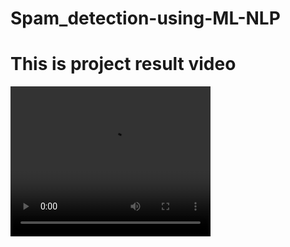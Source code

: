 # Spam_detection-using-ML-NLP
<!DOCTYPE html>
<html>
<body>

<h1>This is project result video</h1>

<video width="320" height="240" controls>
  <source src="video/spam detection video.mp4" type="video/mp4">
</video>

</body>
</html>
